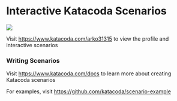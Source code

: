 # Interactive Katacoda Scenarios

[![](http://shields.katacoda.com/katacoda/arko31315/count.svg)](https://www.katacoda.com/arko31315 "Get your profile on Katacoda.com")

Visit https://www.katacoda.com/arko31315 to view the profile and interactive scenarios

### Writing Scenarios
Visit https://www.katacoda.com/docs to learn more about creating Katacoda scenarios

For examples, visit https://github.com/katacoda/scenario-example
